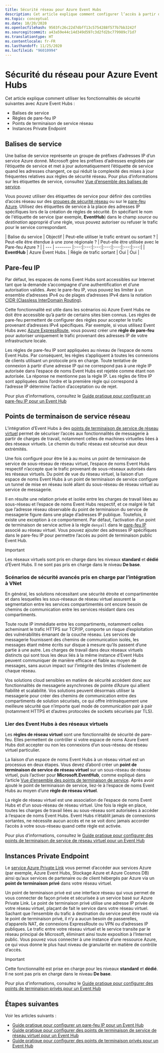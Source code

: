 ```yaml
---
title: Sécurité réseau pour Azure Event Hubs
description: Cet article explique comment configurer l’accès à partir de points de terminaison privés
ms.topic: conceptual
ms.date: 10/20/2020
ms.openlocfilehash: 9503fc26c22d7dbff13c5754288f577b7bb3242f
ms.sourcegitcommit: a43a59e44c14d349d597c3d2fd2bc779989c71d7
ms.translationtype: HT
ms.contentlocale: fr-FR
ms.lasthandoff: 11/25/2020
ms.locfileid: "96010994"
---
```

# <a name="network-security-for-azure-event-hubs"></a>Sécurité du réseau pour Azure Event Hubs 
Cet article explique comment utiliser les fonctionnalités de sécurité suivantes avec Azure Event Hubs : 

- Balises de service
- Règles de pare-feu IP
- Points de terminaison de service réseau
- Instances Private Endpoint


## <a name="service-tags"></a>Balises de service
Une balise de service représente un groupe de préfixes d’adresses IP d’un service Azure donné. Microsoft gère les préfixes d’adresses englobés par l’étiquette de service et met à jour automatiquement l’étiquette de service quand les adresses changent, ce qui réduit la complexité des mises à jour fréquentes relatives aux règles de sécurité réseau. Pour plus d’informations sur les étiquettes de service, consultez [Vue d’ensemble des balises de service](../virtual-network/service-tags-overview.md).

Vous pouvez utiliser des étiquettes de service pour définir des contrôles d’accès réseau sur des [groupes de sécurité réseau](../virtual-network/network-security-groups-overview.md#security-rules) ou sur le [pare-feu Azure](../firewall/service-tags.md). Utilisez des étiquettes de service à la place des adresses IP spécifiques lors de la création de règles de sécurité. En spécifiant le nom de l'étiquette de service (par exemple, **EventHub**) dans le champ *source* ou *destination* approprié d'une règle, vous pouvez autoriser ou refuser le trafic pour le service correspondant.

| Balise du service | Objectif | Peut-elle utiliser le trafic entrant ou sortant ? | Peut-elle être étendue à une zone régionale ? | Peut-elle être utilisée avec le Pare-feu Azure ? |
| --- | -------- |:---:|:---:|:---:|:---:|:---:|:---:|:---:|
| **EventHub** | Azure Event Hubs. | Règle de trafic sortant | Oui | Oui |


## <a name="ip-firewall"></a>Pare-feu IP 
Par défaut, les espaces de noms Event Hubs sont accessibles sur Internet tant que la demande s’accompagne d’une authentification et d’une autorisation valides. Avec le pare-feu IP, vous pouvez les limiter à un ensemble d’adresses IPv4 ou de plages d’adresses IPv4 dans la notation [CIDR (Classless InterDomain Routing)](https://en.wikipedia.org/wiki/Classless_Inter-Domain_Routing).

Cette fonctionnalité est utile dans les scénarios où Azure Event Hubs ne doit être accessible qu’à partir de certains sites bien connus. Les règles de pare-feu permettent de configurer des règles pour accepter le trafic provenant d’adresses IPv4 spécifiques. Par exemple, si vous utilisez Event Hubs avec [Azure ExpressRoute](../expressroute/expressroute-faqs.md#supported-services), vous pouvez créer une **règle de pare-feu** pour autoriser uniquement le trafic provenant des adresses IP de votre infrastructure locale. 

Les règles de pare-feu IP sont appliquées au niveau de l’espace de noms Event Hubs. Par conséquent, les règles s’appliquent à toutes les connexions de clients utilisant un protocole pris en charge. Toute tentative de connexion à partir d’une adresse IP qui ne correspond pas à une règle IP autorisée dans l’espace de noms Event Hubs est rejetée comme étant non autorisée. La réponse ne mentionne pas la règle IP. Les règles de filtre IP sont appliquées dans l’ordre et la première règle qui correspond à l’adresse IP détermine l’action d’acceptation ou de rejet.

Pour plus d’informations, consultez le [Guide pratique pour configurer un pare-feu IP pour un Event Hub](event-hubs-ip-filtering.md)

## <a name="network-service-endpoints"></a>Points de terminaison de service réseau
L’intégration d’Event Hubs à des [points de terminaison de service de réseau virtuel](../virtual-network/virtual-network-service-endpoints-overview.md) permet de sécuriser l’accès aux fonctionnalités de messagerie à partir de charges de travail, notamment celles de machines virtuelles liées à des réseaux virtuels. Le chemin du trafic réseau est sécurisé aux deux extrémités.

Une fois configuré pour être lié à au moins un point de terminaison de service de sous-réseau de réseau virtuel, l’espace de noms Event Hubs respectif n’accepte que le trafic provenant de sous-réseaux autorisés dans les réseaux virtuels. Du point de vue du réseau virtuel, la liaison d’un espace de noms Event Hubs à un point de terminaison de service configure un tunnel de mise en réseau isolé allant du sous-réseau de réseau virtuel au service de messagerie. 

Il en résulte une relation privée et isolée entre les charges de travail liées au sous-réseau et l’espace de noms Event Hubs respectif, et ce malgré le fait que l’adresse réseau observable du point de terminaison du service de messagerie figure dans une plage d’adresses IP publique. Toutefois, il existe une exception à ce comportement. Par défaut, l’activation d’un point de terminaison de service active à la règle `denyall` dans le [pare-feu IP](event-hubs-ip-filtering.md) associé au réseau virtuel. Vous pouvez ajouter des adresses IP spécifiques dans le pare-feu IP pour permettre l’accès au point de terminaison public Event Hub. 

> [!IMPORTANT]
> Les réseaux virtuels sont pris en charge dans les niveaux **standard** et **dédié** d’Event Hubs. Il ne sont pas pris en charge dans le niveau **De base**.

### <a name="advanced-security-scenarios-enabled-by-vnet-integration"></a>Scénarios de sécurité avancés pris en charge par l’intégration à VNet 

En général, les solutions nécessitant une sécurité étroite et compartimentée et dans lesquelles les sous-réseaux de réseau virtuel assurent la segmentation entre les services compartimentés ont encore besoin de chemins de communication entre les services résidant dans ces compartiments.

Toute route IP immédiate entre les compartiments, notamment celles acheminant le trafic HTTPS sur TCP/IP, comporte un risque d’exploitation des vulnérabilités émanant de la couche réseau. Les services de messagerie fournissent des chemins de communication isolés, les messages étant même écrits sur disque à mesure qu’ils passent d’une partie à une autre. Les charges de travail dans deux réseaux virtuels distincts qui sont tous les deux liés à la même instance d’Event Hubs peuvent communiquer de manière efficace et fiable au moyen de messages, sans aucun impact sur l’intégrité des limites d’isolement de chaque réseau.
 
Vos solutions cloud sensibles en matière de sécurité accèdent donc aux fonctionnalités de messagerie asynchrones de pointe d’Azure qui allient fiabilité et scalabilité. Vos solutions peuvent désormais utiliser la messagerie pour créer des chemins de communication entre des compartiments de solution sécurisés, ce qui offre intrinsèquement une meilleure sécurité que n’importe quel mode de communication pair à pair (notamment HTTPS et d’autres protocoles de sockets sécurisés par TLS).

### <a name="bind-event-hubs-to-virtual-networks"></a>Lier des Event Hubs à des réseaux virtuels

Les **règles de réseau virtuel** sont une fonctionnalité de sécurité de pare-feu. Elles permettent de contrôler si votre espace de noms Azure Event Hubs doit accepter ou non les connexions d’un sous-réseau de réseau virtuel particulier.

La liaison d’un espace de noms Event Hubs à un réseau virtuel est un processus en deux étapes. Vous devez d’abord créer un **point de terminaison de service de réseau virtuel** sur un sous-réseau de réseau virtuel, puis l’activer pour **Microsoft.EventHub**, comme expliqué dans l’article [Vue d’ensemble des points de terminaison de service](../virtual-network/virtual-network-service-endpoints-overview.md). Après avoir ajouté le point de terminaison de service, liez-le à l’espace de noms Event Hubs au moyen d’une **règle de réseau virtuel**.

La règle de réseau virtuel est une association de l’espace de noms Event Hubs et d’un sous-réseau de réseau virtuel. Une fois la règle en place, toutes les charges de travail liées au sous-réseau sont autorisées à accéder à l’espace de noms Event Hubs. Event Hubs n’établit jamais de connexions sortantes, ne nécessite aucun accès et ne se voit donc jamais accorder l’accès à votre sous-réseau quand cette règle est activée.

Pour plus d’informations, consultez le [Guide pratique pour configurer des points de terminaison de service de réseau virtuel pour un Event Hub](event-hubs-service-endpoints.md)

## <a name="private-endpoints"></a>Instances Private Endpoint

Le [service Azure Private Link](../private-link/private-link-overview.md) vous permet d’accéder aux services Azure (par exemple, Azure Event Hubs, Stockage Azure et Azure Cosmos DB) ainsi qu’aux services de partenaire ou de client hébergés par Azure via un **point de terminaison privé** dans votre réseau virtuel.

Un point de terminaison privé est une interface réseau qui vous permet de vous connecter de façon privée et sécurisée à un service basé sur Azure Private Link. Le point de terminaison privé utilise une adresse IP privée de votre réseau virtuel, plaçant de fait le service dans votre réseau virtuel. Sachant que l’ensemble du trafic à destination du service peut être routé via le point de terminaison privé, il n’y a aucun besoin de passerelles, d’appareils NAT, de connexions ExpressRoute ou VPN ou d’adresses IP publiques. Le trafic entre votre réseau virtuel et le service transite par le réseau principal de Microsoft, éliminant ainsi toute exposition à l’Internet public. Vous pouvez vous connecter à une instance d’une ressource Azure, ce qui vous donne le plus haut niveau de granularité en matière de contrôle d’accès.

> [!IMPORTANT]
> Cette fonctionnalité est prise en charge pour les niveaux **standard** et **dédié**. Il ne sont pas pris en charge dans le niveau **De base**.

Pour plus d’informations, consultez le [Guide pratique pour configurer des points de terminaison privés pour un Event Hub](private-link-service.md)


## <a name="next-steps"></a>Étapes suivantes
Voir les articles suivants :

- [Guide pratique pour configurer un pare-feu IP pour un Event Hub](event-hubs-ip-filtering.md)
- [Guide pratique pour configurer des points de terminaison de service de réseau virtuel pour un Event Hub](event-hubs-service-endpoints.md)
- [Guide pratique pour configurer des points de terminaison privés pour un Event Hub](private-link-service.md)